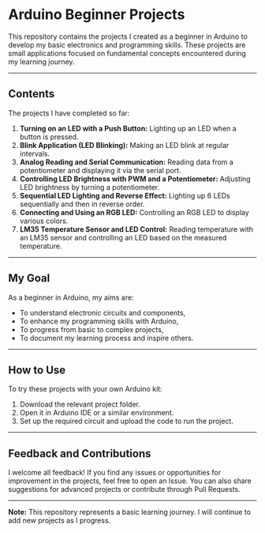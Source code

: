 # Arduino Beginner Projects
This repository contains the projects I created as a beginner in Arduino to develop my basic electronics and programming skills. These projects are small applications focused on fundamental concepts encountered during my learning journey.

---

## Contents
The projects I have completed so far:

1. **Turning on an LED with a Push Button:** Lighting up an LED when a button is pressed.  
2. **Blink Application (LED Blinking):** Making an LED blink at regular intervals.  
3. **Analog Reading and Serial Communication:** Reading data from a potentiometer and displaying it via the serial port.  
4. **Controlling LED Brightness with PWM and a Potentiometer:** Adjusting LED brightness by turning a potentiometer.  
5. **Sequential LED Lighting and Reverse Effect:** Lighting up 6 LEDs sequentially and then in reverse order.  
6. **Connecting and Using an RGB LED:** Controlling an RGB LED to display various colors.  
7. **LM35 Temperature Sensor and LED Control:** Reading temperature with an LM35 sensor and controlling an LED based on the measured temperature.

---

## My Goal
As a beginner in Arduino, my aims are:

- To understand electronic circuits and components,  
- To enhance my programming skills with Arduino,  
- To progress from basic to complex projects,  
- To document my learning process and inspire others.  

---

## How to Use
To try these projects with your own Arduino kit:

1. Download the relevant project folder.  
2. Open it in Arduino IDE or a similar environment.  
3. Set up the required circuit and upload the code to run the project.  

---

## Feedback and Contributions
I welcome all feedback! If you find any issues or opportunities for improvement in the projects, feel free to open an Issue. You can also share suggestions for advanced projects or contribute through Pull Requests.

---

**Note:** This repository represents a basic learning journey. I will continue to add new projects as I progress.
